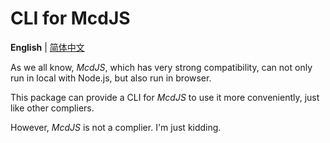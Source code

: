 # CLI for McdJS

**English** | [简体中文](/packages/mcdjs-cli/README.md)

As we all know, *McdJS*, which has very strong compatibility, can not only run in local with Node.js, but also run in browser.

This package can provide a CLI for *McdJS* to use it more conveniently, just like other compliers.

However, *McdJS* is not a complier.
I'm just kidding.
